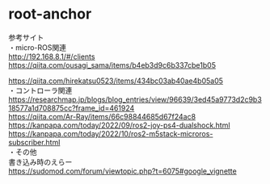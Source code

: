 # root-anchor
参考サイト  
・micro-ROS関連  
http://192.168.8.1/#/clients  
https://qiita.com/ousagi_sama/items/b4eb3d9c6b337cbe1b05  

https://qiita.com/hirekatsu0523/items/434bc03ab40ae4b05a05  
・コントローラ関連  
https://researchmap.jp/blogs/blog_entries/view/96639/3ed45a9773d2c9b318577a1d708875cc?frame_id=461924  
https://qiita.com/Ar-Ray/items/66c98844685d67f24ac8  
https://kanpapa.com/today/2022/09/ros2-joy-ps4-dualshock.html  
https://kanpapa.com/today/2022/10/ros2-m5stack-microros-subscriber.html  
・その他  
書き込み時のえらー  
https://sudomod.com/forum/viewtopic.php?t=6075#google_vignette  
